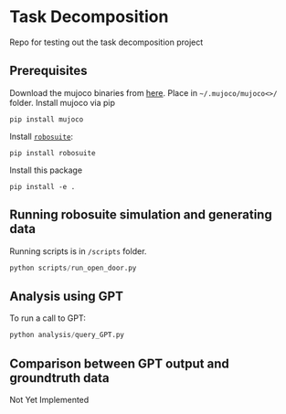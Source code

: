 # Task Decomposition
Repo for testing out the task decomposition project

## Prerequisites
Download the mujoco binaries from [here](https://github.com/google-deepmind/mujoco/releases).
Place in `~/.mujoco/mujoco<>/` folder. Install mujoco via pip
```
pip install mujoco
```

Install [`robosuite`](https://robosuite.ai/docs/installation.html):
```
pip install robosuite
```

Install this package
```
pip install -e .
```

## Running robosuite simulation and generating data
Running scripts is in `/scripts` folder.
```py
python scripts/run_open_door.py
```

## Analysis using GPT
To run a call to GPT:
```py
python analysis/query_GPT.py
```

## Comparison between GPT output and groundtruth data
Not Yet Implemented 